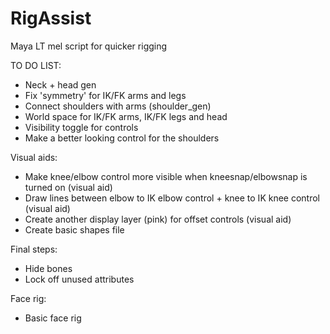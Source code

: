 # RigAssist
Maya LT mel script for quicker rigging

TO DO LIST:
- Neck + head gen
- Fix 'symmetry' for IK/FK arms and legs
- Connect shoulders with arms (shoulder_gen)
- World space for IK/FK arms, IK/FK legs and head
- Visibility toggle for controls
- Make a better looking control for the shoulders

Visual aids:
- Make knee/elbow control more visible when kneesnap/elbowsnap is turned on (visual aid)
- Draw lines between elbow to IK elbow control + knee to IK knee control (visual aid)
- Create another display layer (pink) for offset controls (visual aid)
- Create basic shapes file

Final steps:
- Hide bones
- Lock off unused attributes

Face rig:
- Basic face rig
